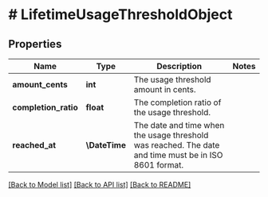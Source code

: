 # # LifetimeUsageThresholdObject

## Properties

Name | Type | Description | Notes
------------ | ------------- | ------------- | -------------
**amount_cents** | **int** | The usage threshold amount in cents. |
**completion_ratio** | **float** | The completion ratio of the usage threshold. |
**reached_at** | **\DateTime** | The date and time when the usage threshold was reached. The date and time must be in ISO 8601 format. |

[[Back to Model list]](../../README.md#models) [[Back to API list]](../../README.md#endpoints) [[Back to README]](../../README.md)
